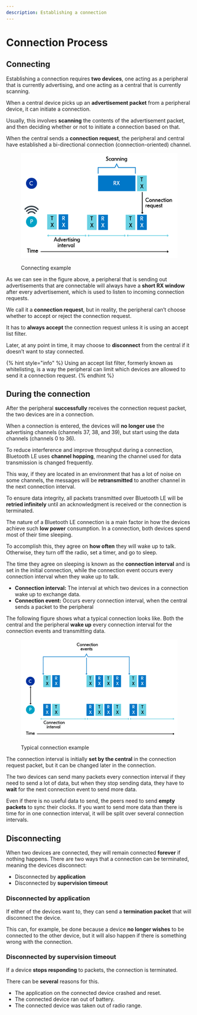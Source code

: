 ```yaml
---
description: Establishing a connection
---
```


# Connection Process

## Connecting

Establishing a connection requires **two devices**, one acting as a peripheral that is currently advertising, and one acting as a central that is currently scanning.

When a central device picks up an **advertisement packet** from a peripheral device, it can initiate a connection.

Usually, this involves **scanning** the contents of the advertisement packet, and then deciding whether or not to initiate a connection based on that.

When the central sends a **connection request**, the peripheral and central have established a bi-directional connection (connection-oriented) channel.

<figure><img src="../../../.gitbook/assets/blefund_less3_conn_request-1.png" alt=""><figcaption><p>Connecting example</p></figcaption></figure>

As we can see in the figure above, a peripheral that is sending out advertisements that are connectable will always have a **short RX window** after every advertisement, which is used to listen to incoming connection requests.

We call it a **connection request**, but in reality, the peripheral can’t choose whether to accept or reject the connection request.

It has to **always accept** the connection request unless it is using an accept list filter.

Later, at any point in time, it may choose to **disconnect** from the central if it doesn’t want to stay connected.

{% hint style="info" %}
Using an accept list filter, formerly known as whitelisting, is a way the peripheral can limit which devices are allowed to send it a connection request.
{% endhint %}

## During the connection

After the peripheral **successfully** receives the connection request packet, the two devices are in a connection.

When a connection is entered, the devices will **no longer use** the advertising channels (channels 37, 38, and 39), but start using the data channels (channels 0 to 36).

To reduce interference and improve throughput during a connection, Bluetooth LE uses **channel hopping**, meaning the channel used for data transmission is changed frequently.

This way, if they are located in an environment that has a lot of noise on some channels, the messages will be **retransmitted** to another channel in the next connection interval.

To ensure data integrity, all packets transmitted over Bluetooth LE will be **retried infinitely** until an acknowledgment is received or the connection is terminated.

The nature of a Bluetooth LE connection is a main factor in how the devices achieve such **low power** consumption. In a connection, both devices spend most of their time sleeping.

To accomplish this, they agree on **how often** they will wake up to talk. Otherwise, they turn off the radio, set a timer, and go to sleep.

The time they agree on sleeping is known as the **connection interval** and is set in the initial connection, while the connection event occurs every connection interval when they wake up to talk.

* **Connection interval:** The interval at which two devices in a connection wake up to exchange data.
* **Connection event:** Occurs every connection interval, when the central sends a packet to the peripheral

The following figure shows what a typical connection looks like. Both the central and the peripheral **wake up** every connection interval for the connection events and transmitting data.

<figure><img src="../../../.gitbook/assets/blefund_less3_conn_events.png" alt=""><figcaption><p>Typical connection example</p></figcaption></figure>

The connection interval is initially **set by the central** in the connection request packet, but it can be changed later in the connection.

The two devices can send many packets every connection interval if they need to send a lot of data, but when they stop sending data, they have to **wait** for the next connection event to send more data.

Even if there is no useful data to send, the peers need to send **empty packets** to sync their clocks. If you want to send more data than there is time for in one connection interval, it will be split over several connection intervals.

## Disconnecting

When two devices are connected, they will remain connected **forever** if nothing happens. There are two ways that a connection can be terminated, meaning the devices disconnect:

* Disconnected by **application**
* Disconnected by **supervision timeout**

### **Disconnected by application**

If either of the devices want to, they can send a **termination packet** that will disconnect the device.

This can, for example, be done because a device **no longer wishes** to be connected to the other device, but it will also happen if there is something wrong with the connection.

### Disconnected by supervision timeout

If a device **stops responding** to packets, the connection is terminated.

There can be **several** reasons for this.

* The application on the connected device crashed and reset.
* The connected device ran out of battery.
* The connected device was taken out of radio range.
